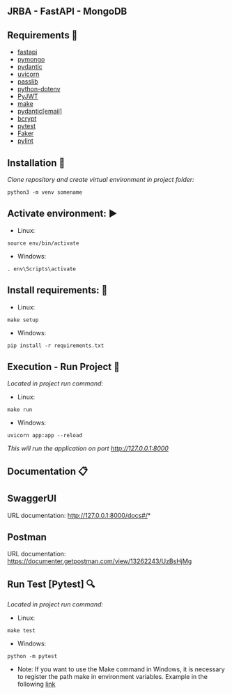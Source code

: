 ## JRBA - FastAPI - MongoDB

## Requirements 🔧

* [fastapi](https://fastapi.tiangolo.com/)
* [pymongo](https://www.mongodb.com/cloud/atlas/lp/try2?adgroup=131761122172)
* [pydantic](https://pydantic-docs.helpmanual.io/)
* [uvicorn](https://www.uvicorn.org/)
* [passlib](https://passlib.readthedocs.io/en/stable/)
* [python-dotenv](https://pypi.org/project/python-dotenv/)
* [PyJWT](https://pyjwt.readthedocs.io/en/stable/)
* [make](https://pypi.org/project/make/)
* [pydantic[email]](https://pydantic-docs.helpmanual.io/install/)
* [bcrypt](https://pypi.org/project/bcrypt/)
* [pytest](https://docs.pytest.org/en/7.1.x/)
* [Faker](https://faker.readthedocs.io/en/master/)
* [pylint](https://pypi.org/project/pylint/)

## Installation 📌

*Clone repository and create virtual environment in project folder:*

```
python3 -m venv somename
```

## Activate environment: ▶️

- Linux:

```
source env/bin/activate
```

- Windows:

```
. env\Scripts\activate
```

## Install requirements: 🎯

- Linux:

```
make setup
```

- Windows:

```
pip install -r requirements.txt
```

## Execution - Run Project 🚀

*Located in project run command:*

- Linux:

```
make run
```

- Windows:

```
uvicorn app:app --reload
```

*This will run the application on port http://127.0.0.1:8000*

## Documentation 📋

## SwaggerUI

URL documentation: http://127.0.0.1:8000/docs#/*

## Postman

URL documentation: https://documenter.getpostman.com/view/13262243/UzBsHjMg

## Run Test [Pytest] 🔍

*Located in project run command:*

- Linux:

```
make test
```

- Windows:

```
python -m pytest
```


- Note: If you want to use the Make command in Windows, it is necessary to register the path make in environment variables.
Example in the following [link](https://parzibyte.me/blog/2020/12/30/instalar-make-windows/)
